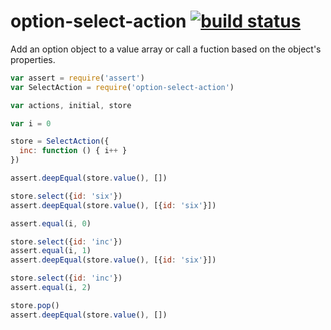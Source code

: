 # option-select-action [![build status](https://secure.travis-ci.org/nrw/option-select-action.png)](http://travis-ci.org/nrw/option-select-action)

Add an option object to a value array or call a fuction based on the object's properties.

```js
var assert = require('assert')
var SelectAction = require('option-select-action')

var actions, initial, store

var i = 0

store = SelectAction({
  inc: function () { i++ }
})

assert.deepEqual(store.value(), [])

store.select({id: 'six'})
assert.deepEqual(store.value(), [{id: 'six'}])

assert.equal(i, 0)

store.select({id: 'inc'})
assert.equal(i, 1)
assert.deepEqual(store.value(), [{id: 'six'}])

store.select({id: 'inc'})
assert.equal(i, 2)

store.pop()
assert.deepEqual(store.value(), [])
```
